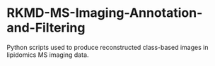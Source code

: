# RKMD-MS-Imaging-Annotation-and-Filtering
Python scripts used to produce reconstructed class-based images in lipidomics MS imaging data.
